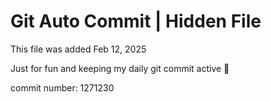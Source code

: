 # Git Auto Commit | Hidden File

This file was added Feb 12, 2025

Just for fun and keeping my daily git commit active 🤪

commit number: 1271230
